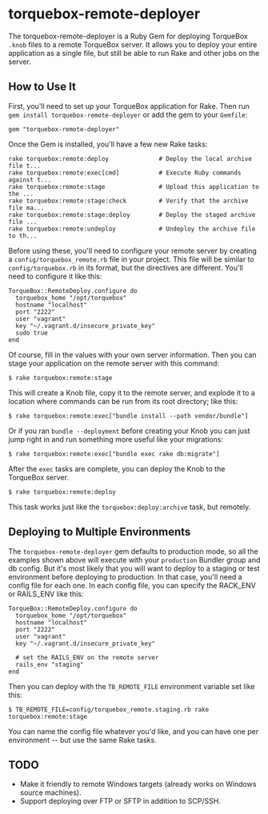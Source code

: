 # torquebox-remote-deployer

The torquebox-remote-deployer is a Ruby Gem for deploying TorqueBox `.knob` files to a remote TorqueBox server.  It
allows you to deploy your entire application as a single file, but still be able to run Rake and other jobs on the
server.

## How to Use It

First, you'll need to set up your TorqueBox application for Rake.
Then run `gem install torquebox-remote-deployer` or add the gem to your `Gemfile`:

    gem "torquebox-remote-deployer"

Once the Gem is installed, you'll have a few new Rake tasks:

    rake torquebox:remote:deploy              # Deploy the local archive file t...
    rake torquebox:remote:exec[cmd]           # Execute Ruby commands against t...
    rake torquebox:remote:stage               # Upload this application to the ...
    rake torquebox:remote:stage:check         # Verify that the archive file ma...
    rake torquebox:remote:stage:deploy        # Deploy the staged archive file ...
    rake torquebox:remote:undeploy            # Undeploy the archive file to th...

Before using these, you'll need to configure your remote server by creating a `config/torquebox_remote.rb` file in your project.
This file will be similar to `config/torquebox.rb` in its format, but the directives are different.
You'll need to configure it like this:

    TorqueBox::RemoteDeploy.configure do
      torquebox_home "/opt/torquebox"
      hostname "localhost"
      port "2222"
      user "vagrant"
      key "~/.vagrant.d/insecure_private_key"
      sudo true
    end

Of course, fill in the values with your own server information.
Then you can stage your application on the remote server with this command:

    $ rake torquebox:remote:stage

This will create a Knob file, copy it to the remote server, and explode it to a location where commands can be run from
its root directory; like this:

    $ rake torquebox:remote:exec["bundle install --path vendor/bundle"]

Or if you ran `bundle --deployment` before creating your Knob you can just jump right in and run something more useful like your migrations:

    $ rake torquebox:remote:exec["bundle exec rake db:migrate"]

After the `exec` tasks are complete, you can deploy the Knob to the TorqueBox server.

    $ rake torquebox:remote:deploy

This task works just like the `torquebox:deploy:archive` task, but remotely.

## Deploying to Multiple Environments

The `torquebox-remote-deployer` gem defaults to production mode, so all the examples shown above will execute with your `production` Bundler group and db config.  But it's most likely that you will want to deploy to a staging or test environment before deploying to production.  In that case, you'll need a config file for each one.  In each config file, you can specify the RACK_ENV or RAILS_ENV like this:

    TorqueBox::RemoteDeploy.configure do
      torquebox_home "/opt/torquebox"
      hostname "localhost"
      port "2222"
      user "vagrant"
      key "~/.vagrant.d/insecure_private_key"

      # set the RAILS_ENV on the remote server
      rails_env "staging"
    end

Then you can deploy with the `TB_REMOTE_FILE` environment variable set like this:

    $ TB_REMOTE_FILE=config/torquebox_remote.staging.rb rake torquebox:remote:stage

You can name the config file whatever you'd like, and you can have one per environment -- but use the same Rake tasks.

## TODO

*  Make it friendly to remote Windows targets (already works on Windows source machines).
*  Support deploying over FTP or SFTP in addition to SCP/SSH.
